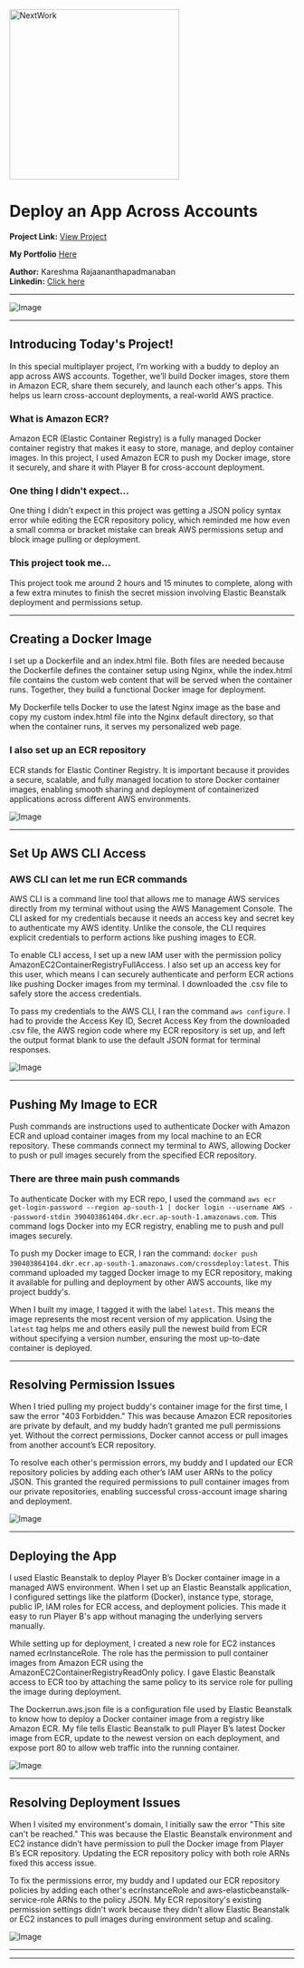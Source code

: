 <img src="https://cdn.prod.website-files.com/677c400686e724409a5a7409/6790ad949cf622dc8dcd9fe4_nextwork-logo-leather.svg" alt="NextWork" width="300" />

# Deploy an App Across Accounts

**Project Link:** [View Project](http://learn.nextwork.org/projects/aws-compute-ecr)

**My Portfolio** [Here](https://learn.nextwork.org/easygoing_white_heroic_bilberry/portfolio)

**Author:** Kareshma Rajaananthapadmanaban  
**Linkedin:** [Click here](https://www.linkedin.com/in/kareshma-rajaananthapadmanaban/)

---

![Image](http://learn.nextwork.org/easygoing_white_heroic_bilberry/uploads/aws-compute-ecr_3e91948719)

---

## Introducing Today's Project!

In this special multiplayer project, I’m working with a buddy to deploy an app across AWS accounts. Together, we’ll build Docker images, store them in Amazon ECR, share them securely, and launch each other's apps. This helps us learn cross-account deployments, a real-world AWS practice.

### What is Amazon ECR?

Amazon ECR (Elastic Container Registry) is a fully managed Docker container registry that makes it easy to store, manage, and deploy container images. In this project, I used Amazon ECR to push my Docker image, store it securely, and share it with Player B for cross-account deployment.

### One thing I didn't expect...

One thing I didn’t expect in this project was getting a JSON policy syntax error while editing the ECR repository policy, which reminded me how even a small comma or bracket mistake can break AWS permissions setup and block image pulling or deployment.

### This project took me...

This project took me around 2 hours and 15 minutes to complete, along with a few extra minutes to finish the secret mission involving Elastic Beanstalk deployment and permissions setup.

---

## Creating a Docker Image

I set up a Dockerfile and an index.html file. Both files are needed because the Dockerfile defines the container setup using Nginx, while the index.html file contains the custom web content that will be served when the container runs. Together, they build a functional Docker image for deployment.

My Dockerfile tells Docker to use the latest Nginx image as the base and copy my custom index.html file into the Nginx default directory, so that when the container runs, it serves my personalized web page.


### I also set up an ECR repository

ECR stands for Elastic Continer Registry. It is important because it provides a secure, scalable, and fully managed location to store Docker container images, enabling smooth sharing and deployment of containerized applications across different AWS environments.

![Image](http://learn.nextwork.org/easygoing_white_heroic_bilberry/uploads/aws-compute-ecr_e7f8g9h0)

---

## Set Up AWS CLI Access

### AWS CLI can let me run ECR commands

AWS CLI is a command line tool that allows me to manage AWS services directly from my terminal without using the AWS Management Console. The CLI asked for my credentials because it needs an access key and secret key to authenticate my AWS identity. Unlike the console, the CLI requires explicit credentials to perform actions like pushing images to ECR.

To enable CLI access, I set up a new IAM user with the permission policy AmazonEC2ContainerRegistryFullAccess. I also set up an access key for this user, which means I can securely authenticate and perform ECR actions like pushing Docker images from my terminal. I downloaded the .csv file to safely store the access credentials.

To pass my credentials to the AWS CLI, I ran the command `aws configure`. I had to provide the Access Key ID, Secret Access Key from the downloaded .csv file, the AWS region code where my ECR repository is set up, and left the output format blank to use the default JSON format for terminal responses.


![Image](http://learn.nextwork.org/easygoing_white_heroic_bilberry/uploads/aws-compute-ecr_4aa3e4fe6)

---

## Pushing My Image to ECR

Push commands are instructions used to authenticate Docker with Amazon ECR and upload container images from my local machine to an ECR repository. These commands connect my terminal to AWS, allowing Docker to push or pull images securely from the specified ECR repository.

### There are three main push commands

To authenticate Docker with my ECR repo, I used the command `aws ecr get-login-password --region ap-south-1 | docker login --username AWS --password-stdin 390403861404.dkr.ecr.ap-south-1.amazonaws.com`. This command logs Docker into my ECR registry, enabling me to push and pull images securely.

To push my Docker image to ECR, I ran the command:
`docker push 390403864104.dkr.ecr.ap-south-1.amazonaws.com/crossdeploy:latest`. 
This command uploaded my tagged Docker image to my ECR repository, making it available for pulling and deployment by other AWS accounts, like my project buddy's.

When I built my image, I tagged it with the label `latest`. This means the image represents the most recent version of my application. Using the `latest` tag helps me and others easily pull the newest build from ECR without specifying a version number, ensuring the most up-to-date container is deployed.

---

## Resolving Permission Issues

When I tried pulling my project buddy's container image for the first time, I saw the error "403 Forbidden." This was because Amazon ECR repositories are private by default, and my buddy hadn’t granted me pull permissions yet. Without the correct permissions, Docker cannot access or pull images from another account’s ECR repository.

To resolve each other's permission errors, my buddy and I updated our ECR repository policies by adding each other’s IAM user ARNs to the policy JSON. This granted the required permissions to pull container images from our private repositories, enabling successful cross-account image sharing and deployment.

![Image](http://learn.nextwork.org/easygoing_white_heroic_bilberry/uploads/aws-compute-ecr_74b90da414)

---

## Deploying the App

I used Elastic Beanstalk to deploy Player B’s Docker container image in a managed AWS environment. When I set up an Elastic Beanstalk application, I configured settings like the platform (Docker), instance type, storage, public IP, IAM roles for ECR access, and deployment policies. This made it easy to run Player B's app without managing the underlying servers manually.

While setting up for deployment, I created a new role for EC2 instances named ecrInstanceRole. The role has the permission to pull container images from Amazon ECR using the AmazonEC2ContainerRegistryReadOnly policy. I gave Elastic Beanstalk access to ECR too by attaching the same policy to its service role for pulling the image during deployment.

The Dockerrun.aws.json file is a configuration file used by Elastic Beanstalk to know how to deploy a Docker container image from a registry like Amazon ECR. My file tells Elastic Beanstalk to pull Player B’s latest Docker image from ECR, update to the newest version on each deployment, and expose port 80 to allow web traffic into the running container.

![Image](http://learn.nextwork.org/easygoing_white_heroic_bilberry/uploads/aws-compute-ecr_70ed85fa3)

---

## Resolving Deployment Issues

When I visited my environment's domain, I initially saw the error "This site can't be reached." This was because the Elastic Beanstalk environment and EC2 instance didn’t have permission to pull the Docker image from Player B’s ECR repository. Updating the ECR repository policy with both role ARNs fixed this access issue.

To fix the permissions error, my buddy and I updated our ECR repository policies by adding each other's ecrInstanceRole and aws-elasticbeanstalk-service-role ARNs to the policy JSON. My ECR repository's existing permission settings didn't work because they didn’t allow Elastic Beanstalk or EC2 instances to pull images during environment setup and scaling.

![Image](http://learn.nextwork.org/easygoing_white_heroic_bilberry/uploads/aws-compute-ecr_74b90da411)

---

---
